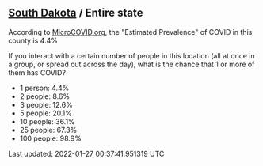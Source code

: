 
## [South Dakota](/united-states/south-dakota) / Entire state

According to [MicroCOVID.org](http://microcovid.org),
the "Estimated Prevalence" of COVID in this county is 4.4%

If you interact with a certain number of people in this location
(all at once in a group, or spread out across the day), what is the chance that
1 or more of them has COVID?

- 1 person: 4.4%
- 2 people: 8.6%
- 3 people: 12.6%
- 5 people: 20.1%
- 10 people: 36.1%
- 25 people: 67.3%
- 100 people: 98.9%

Last updated: 2022-01-27 00:37:41.951319 UTC
